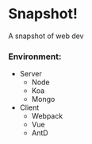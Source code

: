# Snapshot!
A snapshot of web dev 

### Environment:
- Server
    - Node
    - Koa
    - Mongo
- Client
    - Webpack
    - Vue
    - AntD